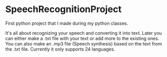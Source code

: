 # SpeechRecognitionProject
First python project that I made during my python classes.

It's all about recognizing your speech and converting it into text.
Later you can either make a .txt file with your text or add more to the existing ones.
You can also make an .mp3 file (Speech synthesis) based on the text from the .txt file.
Currently it only supports 24 languages.

